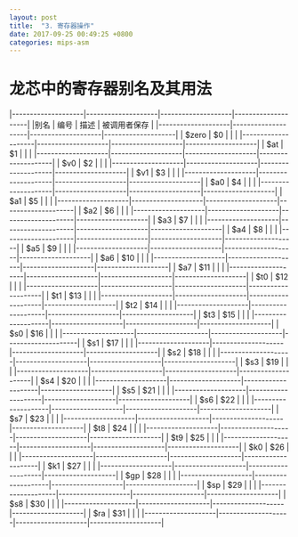 ```yaml
---
layout: post
title:  "3. 寄存器操作"
date: 2017-09-25 00:49:25 +0800
categories: mips-asm
---
```

# 龙芯中的寄存器别名及其用法

|--------------------|--------------------|--------------------|--------------------|
|别名                | 编号               | 描述               | 被调用者保存       |
|--------------------|--------------------|--------------------|--------------------|
| $zero              |  $0                |                    |                    |
|--------------------|--------------------|--------------------|--------------------|
|  $at               |  $1                |                    |                    |
|--------------------|--------------------|--------------------|--------------------|
|  $v0               |  $2                |                    |                    |
|--------------------|--------------------|--------------------|--------------------|
|  $v1               |  $3                |                    |                    |
|--------------------|--------------------|--------------------|--------------------|
|  $a0               |  $4                |                    |                    |
|--------------------|--------------------|--------------------|--------------------|
|  $a1               |  $5                |                    |                    |
|--------------------|--------------------|--------------------|--------------------|
|  $a2               |  $6                |                    |                    |
|--------------------|--------------------|--------------------|--------------------|
|  $a3               |  $7                |                    |                    |
|--------------------|--------------------|--------------------|--------------------|
|  $a4               |  $8                |                    |                    |
|--------------------|--------------------|--------------------|--------------------|
|  $a5               |  $9                |                    |                    |
|--------------------|--------------------|--------------------|--------------------|
|  $a6               |  $10               |                    |                    |
|--------------------|--------------------|--------------------|--------------------|
|  $a7               |  $11               |                    |                    |
|--------------------|--------------------|--------------------|--------------------|
|  $t0               |  $12               |                    |                    |
|--------------------|--------------------|--------------------|--------------------|
|  $t1               |  $13               |                    |                    |
|--------------------|--------------------|--------------------|--------------------|
|  $t2               |  $14               |                    |                    |
|--------------------|--------------------|--------------------|--------------------|
|  $t3               |  $15               |                    |                    |
|--------------------|--------------------|--------------------|--------------------|
|  $s0               |  $16               |                    |                    |
|--------------------|--------------------|--------------------|--------------------|
|  $s1               |  $17               |                    |                    |
|--------------------|--------------------|--------------------|--------------------|
|  $s2               |  $18               |                    |                    |
|--------------------|--------------------|--------------------|--------------------|
|  $s3               |  $19               |                    |                    |
|--------------------|--------------------|--------------------|--------------------|
|  $s4               |  $20               |                    |                    |
|--------------------|--------------------|--------------------|--------------------|
|  $s5               |  $21               |                    |                    |
|--------------------|--------------------|--------------------|--------------------|
|  $s6               |  $22               |                    |                    |
|--------------------|--------------------|--------------------|--------------------|
|  $s7               |  $23               |                    |                    |
|--------------------|--------------------|--------------------|--------------------|
|  $t8               |  $24               |                    |                    |
|--------------------|--------------------|--------------------|--------------------|
|  $t9               |  $25               |                    |                    |
|--------------------|--------------------|--------------------|--------------------|
|  $k0               |  $26               |                    |                    |
|--------------------|--------------------|--------------------|--------------------|
|  $k1               |  $27               |                    |                    |
|--------------------|--------------------|--------------------|--------------------|
|  $gp               |  $28               |                    |                    |
|--------------------|--------------------|--------------------|--------------------|
|  $sp               |  $29               |                    |                    |
|--------------------|--------------------|--------------------|--------------------|
|  $s8               |  $30               |                    |                    |
|--------------------|--------------------|--------------------|--------------------|
|  $ra               |  $31               |                    |                    |
|--------------------|--------------------|--------------------|--------------------|


